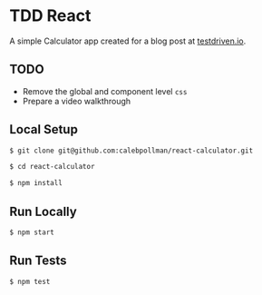 # TDD React

A simple Calculator app created for a blog post at [testdriven.io](https://testdriven.io/blog/tdd-with-react-jest-and-enzyme-part-one/).


## TODO
- Remove the global and component level `css` 
- Prepare a video walkthrough

## Local Setup

```sh
$ git clone git@github.com:calebpollman/react-calculator.git
```

```sh
$ cd react-calculator
```

```sh
$ npm install
```

## Run Locally

```sh
$ npm start
```

## Run Tests

```sh
$ npm test
```
